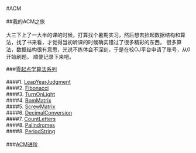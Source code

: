 #ACM<br><br>
##我的ACM之旅<br><br>
大三下上了一大半的课的时候，打算找个暑期实习，然后想去捡起数据结构和算法，找了书来看，才觉得当初听课的时候确实错过了很多精彩的东西，
很多算法，数据结构很有意思，光说不练体会不深刻，于是在校OJ平台申请了账号，从0开始刷题。
顺便记录下来吧。

###[零起点学算法系列](https://github.com/xlm7/ACM/tree/master/begin)<br><br>
####1. [LeapYearJudgment](https://github.com/xlm7/ACM/tree/master/begin/LeapYearJudgment)<br>
####2. [Fibonacci](https://github.com/xlm7/ACM/tree/master/begin/Fibonacci)<br>
####3. [TurnOnLight](https://github.com/xlm7/ACM/tree/master/begin/TurnOnLight)<br>
####4. [BomMatrix](https://github.com/xlm7/ACM/tree/master/begin/BomMatrix)<br>
####5. [ScrewMatrix](https://github.com/xlm7/ACM/tree/master/begin/ScrewMatrix)<br>
####6. [DecimalConversion](https://github.com/xlm7/ACM/tree/master/begin/DecimalConversion)<br>
####7. [CountLetters](https://github.com/xlm7/ACM/tree/master/begin/CountLetters)<br>
####8. [Palindromes](https://github.com/xlm7/ACM/tree/master/begin/Palindromes)<br>
####8. [PeriodString](https://github.com/xlm7/ACM/tree/master/begin/PeriodString)<br><br>
###[ACM进阶](https://github.com/xlm7/ACM/tree/master/advance)<br><br>
